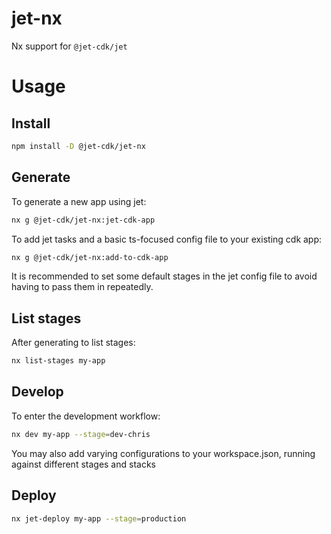 # jet-nx

Nx support for `@jet-cdk/jet`

# Usage

## Install
```sh
npm install -D @jet-cdk/jet-nx
```

## Generate 
To generate a new app using jet:

``` sh
nx g @jet-cdk/jet-nx:jet-cdk-app
```

To add jet tasks and a basic ts-focused config file to your existing cdk app:

``` sh
nx g @jet-cdk/jet-nx:add-to-cdk-app
```

It is recommended to set some default stages in the jet config file to avoid having to pass them in repeatedly.

## List stages
After generating to list stages:

``` sh
nx list-stages my-app
```

## Develop
To enter the development workflow:
``` sh
nx dev my-app --stage=dev-chris
```

You may also add varying configurations to your workspace.json, running against different stages and stacks


## Deploy
``` sh
nx jet-deploy my-app --stage=production
```
